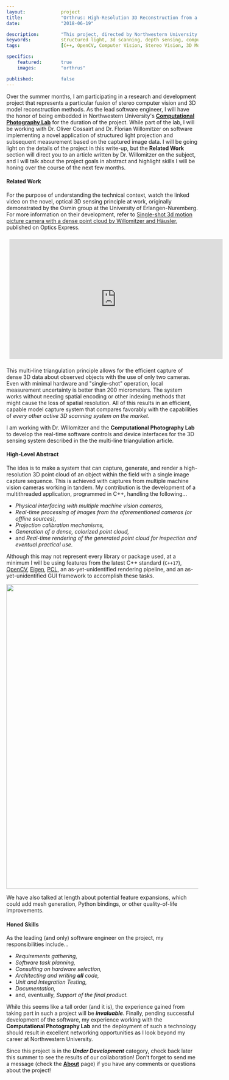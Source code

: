 ```yaml
---
layout:             project
title:              "Orthrus: High-Resolution 3D Reconstruction from a Single Shot"
date:               "2018-06-19"

description:        "This project, directed by Northwestern University's Computational Photography Lab, combines structured light projection, a stereo camera setup, and real-time image processing to perform extremely precise 3D reconstruction of near-field objects."
keywords:           structured light, 3d scanning, depth sensing, computer vision, stereo vision, rendering, point clouds, C++, opencv
tags:               [C++, OpenCV, Computer Vision, Stereo Vision, 3D Modeling, Rendering, Point Clouds, Under Development]

specifics:
    featured:       true
    images:         "orthrus"

published:          false
---
```


Over the summer months, I am participating in a research and development project that represents a particular fusion of stereo computer vision and 3D model reconstruction methods. As the lead software engineer, I will have the honor of being embedded in Northwestern University's **[Computational Photography Lab](http://compphotolab.northwestern.edu/)** for the duration of the project. While part of the lab, I will be working with Dr. Oliver Cossairt and Dr. Florian Willomitzer on software implementing a novel application of structured light projection and subsequent measurement based on the captured image data. I will be going light on the details of the project in this write-up, but the **Related Work** section will direct you to an article written by Dr. Willomitzer on the subject, and I will talk about the project goals in abstract and highlight skills I will be honing over the course of the next few months.

#### Related Work

For the purpose of understanding the technical context, watch the linked video on the novel, optical 3D sensing principle at work, originally demonstrated by the Osmin group at the University of Erlangen-Nuremberg. For more information on their development, refer to [Single-shot 3d motion picture camera with a dense point cloud by Willomitzer and Häusler](https://www.osapublishing.org/oe/abstract.cfm?uri=oe-25-19-23451), published on Optics Express.

<div style="width: 100%; padding:8px 8px 8px 8px; text-align: center">
    <iframe width="560" height="315" src="https://www.youtube.com/embed/hlMLigk1UfU?rel=0" frameborder="0" allow="autoplay; encrypted-media" allowfullscreen></iframe>
</div>

This multi-line triangulation principle allows for the efficient capture of dense 3D data about observed objects with the use of only two cameras. Even with minimal hardware and "single-shot" operation, local measurement uncertainty is better than 200 micrometers. The system works without needing spatial encoding or other indexing methods that might cause the loss of spatial resolution. All of this results in an efficient, capable model capture system that compares favorably with the capabilities of _every other active 3D scanning system on the market_.

I am working with Dr. Willomitzer and the **Computational Photography Lab** to develop the real-time software controls and device interfaces for the 3D sensing system described in the the multi-line triangulation article.


#### High-Level Abstract

The idea is to make a system that can capture, generate, and render a high-resolution 3D point cloud of an object within the field with a single image capture sequence. This is achieved with captures from multiple machine vision cameras working in tandem. My contribution is the development of a multithreaded application, programmed in C++, handling the following...

* _Physical interfacing with multiple machine vision cameras,_
* _Real-time processing of images from the aforementioned cameras (or offline sources),_
* _Projection calibration mechanisms,_
* _Generation of a dense, colorized point cloud,_
* and _Real-time rendering of the generated point cloud for inspection and eventual practical use._

Although this may not represent every library or package used, at a minimum I will be using features from the latest C++ standard (`C++17`), [OpenCV](https://opencv.org/), [Eigen](http://eigen.tuxfamily.org/index.php?title=Main_Page), [PCL](http://www.pointclouds.org/), an as-yet-unidentified rendering pipeline, and an as-yet-unidentified GUI framework to accomplish these tasks.

<div class="project-image">
    <img src="{{ site.url }}/{{ site.assets.projects }}/{{ page.specifics.images }}/01_technologies.png" style="width:800px">
</div>

We have also talked at length about potential feature expansions, which could add mesh generation, Python bindings, or other quality-of-life improvements.


#### Honed Skills

As the leading (and only) software engineer on the project, my responsibilities include...

* _Requirements gathering,_
* _Software task planning,_
* _Consulting on hardware selection,_
* _Architecting and writing **all** code,_
* _Unit and Integration Testing,_
* _Documentation,_
* and, eventually, _Support of the final product._

While this seems like a tall order (and it is), the experience gained from taking part in such a project will be 
_**invaluable**_. Finally, pending successful development of the software, my experience working with the **Computational Photography Lab** and the deployment of such a technology should result in excellent networking opportunities as I look beyond my career at Northwestern University.

Since this project is in the _**Under Development**_ category, check back later this summer to see the results of our collaboration! Don't forget to send me a message (check the **[About](https://spieswl.github.io/about)** page) if you have any comments or questions about the project!
